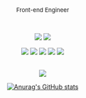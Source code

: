 <div align="center">
  
<font size="2em"> Front-end Engineer </font>
  
<br>

<img src="https://img.shields.io/badge/C++-3766AB?style=flat-square&logo=C++&logoColor=white"/></a>
<img src="https://img.shields.io/badge/Java-5882FA?style=flat-square&logo=Java&logoColor=white"/></a>

<img src="https://img.shields.io/badge/React-FE2E2E?style=flat-square&logo=React&logoColor=white"/></a>
<img src="https://img.shields.io/badge/ReactNative-FE2E2E?style=flat-square&logo=React&logoColor=white"/></a>
<img src="https://img.shields.io/badge/HTML-FE9A2E?style=flat-square&logo=HTML&logoColor=white"/></a>
<img src="https://img.shields.io/badge/CSS-FA5858?style=flat-square&logo=CSS&logoColor=white"/></a>
<img src="https://img.shields.io/badge/JavaScript-F7D358?style=flat-square&logo=JavaScript&logoColor=white"/></a>

<br>

<img src="http://mazassumnida.wtf/api/v2/generate_badge?boj=0909oje">

[![Anurag's GitHub stats](https://github-readme-stats.vercel.app/api?username=0909oje)](https://github.com/anuraghazra/github-readme-stats)

</div>
